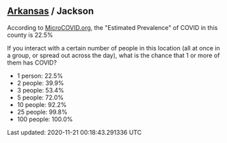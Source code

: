 
## [Arkansas](/united-states/arkansas) / Jackson

According to [MicroCOVID.org](http://microcovid.org),
the "Estimated Prevalence" of COVID in this county is 22.5%

If you interact with a certain number of people in this location
(all at once in a group, or spread out across the day), what is the chance that
1 or more of them has COVID?

- 1 person: 22.5%
- 2 people: 39.9%
- 3 people: 53.4%
- 5 people: 72.0%
- 10 people: 92.2%
- 25 people: 99.8%
- 100 people: 100.0%

Last updated: 2020-11-21 00:18:43.291336 UTC
